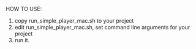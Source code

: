 
HOW TO USE:

1. copy run_simple_player_mac.sh to your project
2. edit run_simple_player_mac.sh, set command line arguments for your project
3. run it.

